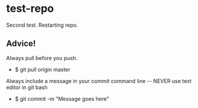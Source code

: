 # test-repo
Second test. Restarting repo. 

## Advice!
Always pull before you push. 

* $ git pull origin master

Always include a message in your commit command line -- NEVER use text editor in git bash

* $ git commit -m "Message goes here"